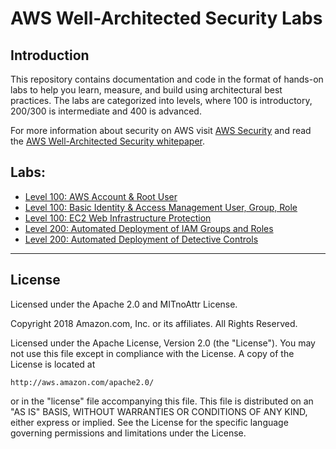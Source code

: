 # AWS Well-Architected Security Labs

## Introduction
This repository contains documentation and code in the format of hands-on labs to help you learn, measure, and build using architectural best practices. The labs are categorized into levels, where 100 is introductory, 200/300 is intermediate and 400 is advanced.

For more information about security on AWS visit [AWS Security](https://aws.amazon.com/security/) and read the [AWS Well-Architected Security whitepaper](https://d1.awsstatic.com/whitepapers/architecture/AWS-Security-Pillar.pdf).

## Labs:
* [Level 100: AWS Account & Root User](100%20-%20AWS%20Account%20%26%20Root%20User)
* [Level 100: Basic Identity & Access Management User, Group, Role](100%20-%20Basic%20Identity%20%26%20Access%20Management%20User%2C%20Group%2C%20Role)
* [Level 100: EC2 Web Infrastructure Protection](100%20-%20EC2%20Web%20Infrastructure%20Protection%2F)
* [Level 200: Automated Deployment of IAM Groups and Roles](200%20-%20Automated%20Deployment%20of%20IAM%20Groups%20and%20Roles)
* [Level 200: Automated Deployment of Detective Controls](200%20-%20Automated%20Deployment%20of%20Detective%20Controls)

***

## License
Licensed under the Apache 2.0 and MITnoAttr License. 

Copyright 2018 Amazon.com, Inc. or its affiliates. All Rights Reserved.

Licensed under the Apache License, Version 2.0 (the "License"). You may not use this file except in compliance with the License. A copy of the License is located at

    http://aws.amazon.com/apache2.0/

or in the "license" file accompanying this file. This file is distributed on an "AS IS" BASIS, WITHOUT WARRANTIES OR CONDITIONS OF ANY KIND, either express or implied. See the License for the specific language governing permissions and limitations under the License.
